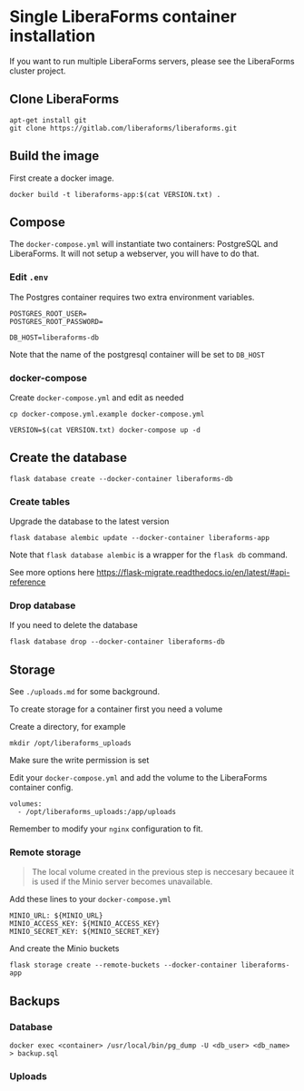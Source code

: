 # Single LiberaForms container installation

If you want to run multiple LiberaForms servers, please see the LiberaForms cluster project.

## Clone LiberaForms

```
apt-get install git
git clone https://gitlab.com/liberaforms/liberaforms.git
```

## Build the image

First create a docker image.
```
docker build -t liberaforms-app:$(cat VERSION.txt) .
```

## Compose

The `docker-compose.yml` will instantiate two containers: PostgreSQL and LiberaForms.
It will not setup a webserver, you will have to do that.

### Edit `.env`

The Postgres container requires two extra environment variables.

```
POSTGRES_ROOT_USER=
POSTGRES_ROOT_PASSWORD=

DB_HOST=liberaforms-db
```

Note that the name of the postgresql container will be set to `DB_HOST`

### docker-compose

Create `docker-compose.yml` and edit as needed

```
cp docker-compose.yml.example docker-compose.yml
```

```
VERSION=$(cat VERSION.txt) docker-compose up -d
```

## Create the database

```
flask database create --docker-container liberaforms-db
```

### Create tables

Upgrade the database to the latest version

```
flask database alembic update --docker-container liberaforms-app
```
Note that `flask database alembic` is a wrapper for the `flask db` command.

See more options here https://flask-migrate.readthedocs.io/en/latest/#api-reference

### Drop database

If you need to delete the database

```
flask database drop --docker-container liberaforms-db
```

## Storage

See `./uploads.md` for some background.

To create storage for a container first you need a volume

Create a directory, for example

```
mkdir /opt/liberaforms_uploads
```
Make sure the write permission is set

Edit your `docker-compose.yml` and add the volume to the LiberaForms container config.
```
volumes:
  - /opt/liberaforms_uploads:/app/uploads
```

Remember to modify your `nginx` configuration to fit.

### Remote storage

> The local volume created in the previous step is neccesary becauee it is used if the Minio server becomes unavailable.

Add these lines to your `docker-compose.yml`

```
MINIO_URL: ${MINIO_URL}
MINIO_ACCESS_KEY: ${MINIO_ACCESS_KEY}
MINIO_SECRET_KEY: ${MINIO_SECRET_KEY}
```
And create the Minio buckets

```
flask storage create --remote-buckets --docker-container liberaforms-app
```


## Backups

### Database
```
docker exec <container> /usr/local/bin/pg_dump -U <db_user> <db_name> > backup.sql
```

### Uploads
